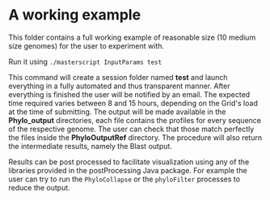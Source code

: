 <h1> A working example </h1>

This folder contains a full working example of reasonable size (10 medium size genomes) for the user
to experiment with.

Run it using `./masterscript InputParams test`

This command will create a session folder named <b>test</b> and launch everything 
in a fully automated and thus transparent manner. After everything is finished
the user will be notified by an email. The expected time required varies
between 8 and 15 hours, depending on the Grid's load at the time of submitting.
The output will be made available in the <b>Phylo_output</b>  directories, 
each file contains the profiles for every sequence of the respective genome.
The user can check that those match perfectly the files inside the <b>PhyloOutputRef</b> directory. The procedure
will also return the intermediate results, namely the Blast output.


Results can be post processed to facilitate visualization using any of the
libraries provided in the postProcessing Java package. For example 
the user can try to run the `PhyloCollapse` or the `phyloFilter` processes to 
reduce the output.  
